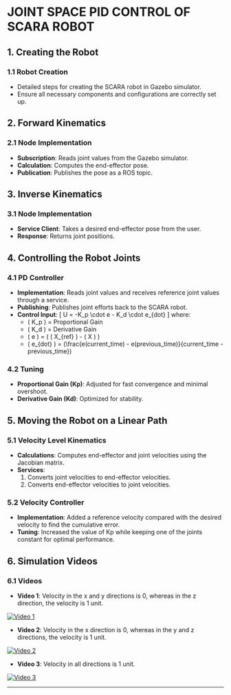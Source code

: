 # JOINT SPACE PID CONTROL OF SCARA ROBOT

## 1. Creating the Robot

### 1.1 Robot Creation

* Detailed steps for creating the SCARA robot in Gazebo simulator.
* Ensure all necessary components and configurations are correctly set up.

## 2. Forward Kinematics

### 2.1 Node Implementation

* **Subscription**: Reads joint values from the Gazebo simulator.
* **Calculation**: Computes the end-effector pose.
* **Publication**: Publishes the pose as a ROS topic.

## 3. Inverse Kinematics

### 3.1 Node Implementation

* **Service Client**: Takes a desired end-effector pose from the user.
* **Response**: Returns joint positions.

## 4. Controlling the Robot Joints

### 4.1 PD Controller

* **Implementation**: Reads joint values and receives reference joint values through a service.
* **Publishing**: Publishes joint efforts back to the SCARA robot.
* **Control Input**:
  \[
  U = -K_p \cdot e - K_d \cdot e_{dot}
  \]
  where:
  - \( K_p \) = Proportional Gain
  - \( K_d \) = Derivative Gain
  - \( e \) = ( \( X_{ref} \) - \( X \) )
  - \( e_{dot} \) = \(\frac{e(current\_time) - e(previous\_time)}{current\_time - previous\_time}\)

### 4.2 Tuning

* **Proportional Gain (Kp)**: Adjusted for fast convergence and minimal overshoot.
* **Derivative Gain (Kd)**: Optimized for stability.

## 5. Moving the Robot on a Linear Path

### 5.1 Velocity Level Kinematics

* **Calculations**: Computes end-effector and joint velocities using the Jacobian matrix.
* **Services**:
  1. Converts joint velocities to end-effector velocities.
  2. Converts end-effector velocities to joint velocities.

### 5.2 Velocity Controller

* **Implementation**: Added a reference velocity compared with the desired velocity to find the cumulative error.
* **Tuning**: Increased the value of Kp while keeping one of the joints constant for optimal performance.

## 6. Simulation Videos

### 6.1 Videos

* **Video 1**: Velocity in the x and y directions is 0, whereas in the z direction, the velocity is 1 unit.

[![Video 1](https://github.com/AnoushkaBaidya/Joint-Space-PID-Control-of-SCARA-Robot/assets/115124698/fbbddbe8-9814-4526-aa56-4791554d30be)](https://github.com/AnoushkaBaidya/Joint-Space-PID-Control-of-SCARA-Robot/assets/115124698/fbbddbe8-9814-4526-aa56-4791554d30be)

* **Video 2**: Velocity in the x direction is 0, whereas in the y and z directions, the velocity is 1 unit.

[![Video 2](https://github.com/AnoushkaBaidya/Joint-Space-PID-Control-of-SCARA-Robot/assets/115124698/48d0739d-add1-47ad-b8f9-32c5c622bce5)](https://github.com/AnoushkaBaidya/Joint-Space-PID-Control-of-SCARA-Robot/assets/115124698/48d0739d-add1-47ad-b8f9-32c5c622bce5)

* **Video 3**: Velocity in all directions is 1 unit.

[![Video 3](https://github.com/AnoushkaBaidya/Joint-Space-PID-Control-of-SCARA-Robot/assets/115124698/ea9821a8-2349-47a7-a66e-5ca6d50d0b89)](https://github.com/AnoushkaBaidya/Joint-Space-PID-Control-of-SCARA-Robot/assets/115124698/ea9821a8-2349-47a7-a66e-5ca6d50d0b89)

---
